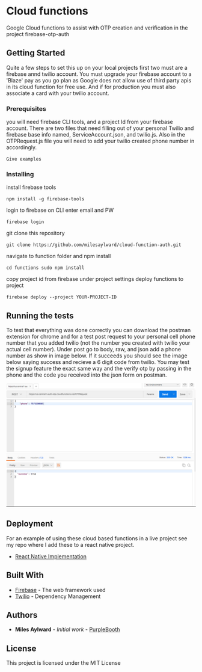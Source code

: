 # Cloud functions

Google Cloud functions to assist with OTP creation and verification in the project firebase-otp-auth

## Getting Started

Quite a few steps to set this up on your local projects first two must are a firebase annd twilio account.
You must upgrade your firebase account to a 'Blaze' pay as you go plan as Google does not allow use of third
party apis in its cloud function for free use. And if for production you must also associate a card with your twilio account.

### Prerequisites

you will need firebase CLI tools, and a project Id from your firebase account. There are two files that need filling out of your
personal Twilio and firebase base info named, ServiceAccount.json, and twilio.js. Also in the OTPRequest.js file you will need
to add your twilio created phone number in accordingly.

```
Give examples
```

### Installing

install firebase tools

```
npm install -g firebase-tools
```

login to firebase on CLI
enter email and PW

```
firebase login
```

git clone this repository

```
git clone https://github.com/milesaylward/cloud-function-auth.git
```

navigate to function folder and npm install

```
cd functions sudo npm install
```

copy project id from firebase
under project settings
deploy functions to project

```
firebase deploy --project YOUR-PROJECT-ID
```


## Running the tests

To test that everything was done correctly you can download the postman extension
for chrome and for a test post request to your personal cell phone number that you added twilio (not the number you created with twilio your actual cell number). Under post go to body, raw, and json add a phone number as show in image below.
If it succeeds you should see the image below saying success and recieve a 6 digit code from twilio.
You may test the signup feature the exact same way and the verify otp
by passing in the phone and the code you received into the json form on postman.

![postman test](images/github.png "Postman Test")

## Deployment

For an example of using these cloud based functions in a live project see my repo where I add these to a react native project.
* [React Native Implementation](https://github.com/milesaylward/firebase-otp-auth)

## Built With

* [Firebase](http://www.dropwizard.io/1.0.2/docs/) - The web framework used
* [Twilio](https://maven.apache.org/) - Dependency Management

## Authors

* **Miles Aylward** - *Initial work* - [PurpleBooth](https://github.com/milesaylward)

## License

This project is licensed under the MIT License
